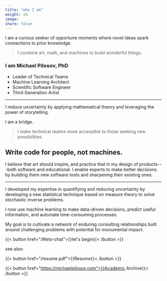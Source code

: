 ```yaml
---
title: "who I am"
weight: 10
image:
share: false
---
```


I am a curious seeker of opportune moments where novel ideas spark connections to prior knowledge.

> I combine art, math, and machines to build wonderful things.

### I am **Michael Pilosov, PhD**  
- Leader of Technical Teams
- Machine Learning Architect
- Scientific Software Engineer
- Third Generation Artist


-----


I reduce uncertainty by applying mathematical theory and leveraging the power of storytelling.

I am a bridge.

> I make technical realms more accessible to those seeking new possibilities.

## Write code for people, not machines.

I believe that art should inspire, and practice that in my design of products---both software and educational.
I enable experts to make better decisions by building them new software tools and sharpening their existing ones.

-----


I developed my expertise in quantifying and reducing uncertainty by developing a new statistical technique based on measure theory to solve stochastic inverse problems.

I now use machine learning to make data-driven decisions, predict useful information, and automate time-consuming processes.


My goal is to cultivate a network of enduring consulting relationships built around challenging problems with potential for monumental impact.

{{< button href="/#lets-chat">}}let's begin{{< /button >}}
<br>

see also:

{{< button href="/resume.pdf">}}Resume{{< /button >}}

{{< button href="https://michaelpilosov.com">}}Academic Archive{{< /button >}}

